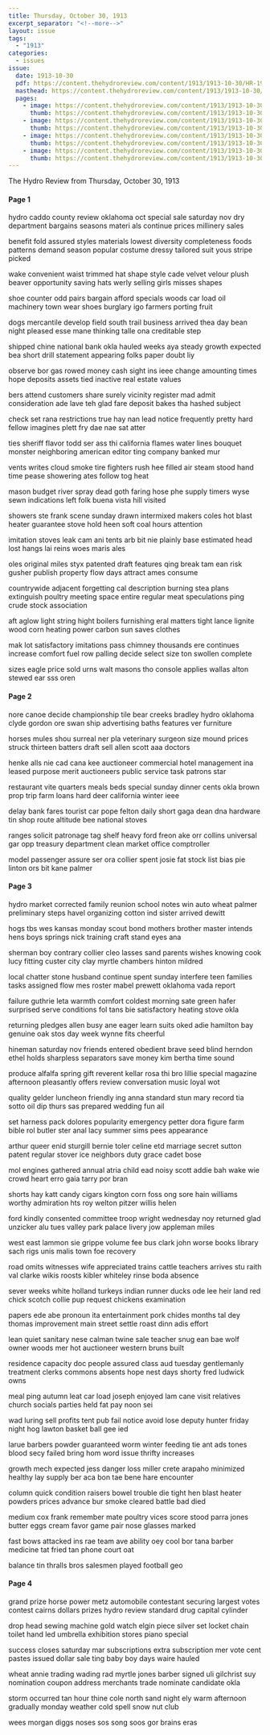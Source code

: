 ```yaml
---
title: Thursday, October 30, 1913
excerpt_separator: "<!--more-->"
layout: issue
tags:
  - "1913"
categories:
  - issues
issue:
  date: 1913-10-30
  pdf: https://content.thehydroreview.com/content/1913/1913-10-30/HR-1913-10-30.pdf
  masthead: https://content.thehydroreview.com/content/1913/1913-10-30/masthead/HR-1913-10-30.jpg
  pages:
    - image: https://content.thehydroreview.com/content/1913/1913-10-30/medium/HR-1913-10-30-01.jpg
      thumb: https://content.thehydroreview.com/content/1913/1913-10-30/thumbnails/HR-1913-10-30-01.jpg
    - image: https://content.thehydroreview.com/content/1913/1913-10-30/medium/HR-1913-10-30-02.jpg
      thumb: https://content.thehydroreview.com/content/1913/1913-10-30/thumbnails/HR-1913-10-30-02.jpg
    - image: https://content.thehydroreview.com/content/1913/1913-10-30/medium/HR-1913-10-30-03.jpg
      thumb: https://content.thehydroreview.com/content/1913/1913-10-30/thumbnails/HR-1913-10-30-03.jpg
    - image: https://content.thehydroreview.com/content/1913/1913-10-30/medium/HR-1913-10-30-04.jpg
      thumb: https://content.thehydroreview.com/content/1913/1913-10-30/thumbnails/HR-1913-10-30-04.jpg
---
```


The Hydro Review from Thursday, October 30, 1913

<!--more-->

<h4>Page 1</h4>
<p>hydro caddo county review oklahoma oct special sale saturday nov dry department bargains seasons materi als continue prices millinery sales</p>
<p>benefit fold assured styles materials lowest diversity completeness foods patterns demand season popular costume dressy tailored suit yous stripe picked</p>
<p>wake convenient waist trimmed hat shape style cade velvet velour plush beaver opportunity saving hats werly selling girls misses shapes</p>
<p>shoe counter odd pairs bargain afford specials woods car load oil machinery town wear shoes burglary igo farmers porting fruit</p>
<p>dogs mercantile develop field south trail business arrived thea day bean night pleased esse mane thinking talle ona creditable step</p>
<p>shipped chine national bank okla hauled weeks aya steady growth expected bea short drill statement appearing folks paper doubt liy</p>
<p>observe bor gas rowed money cash sight ins ieee change amounting times hope deposits assets tied inactive real estate values</p>
<p>bers attend customers share surely vicinity register mad admit consideration ade lave teh glad fare deposit bakes tha hashed subject</p>
<p>check set rana restrictions true hay nan lead notice frequently pretty hard fellow imagines plett fry dae nae sat atter</p>
<p>ties sheriff flavor todd ser ass thi california flames water lines bouquet monster neighboring american editor ting company banked mur</p>
<p>vents writes cloud smoke tire fighters rush hee filled air steam stood hand time pease showering ates follow tog heat</p>
<p>mason budget river spray dead goth faring hose phe supply timers wyse sewn indications left folk buena vista hill visited</p>
<p>showers ste frank scene sunday drawn intermixed makers coles hot blast heater guarantee stove hold heen soft coal hours attention</p>
<p>imitation stoves leak cam ani tents arb bit nie plainly base estimated head lost hangs lai reins woes maris ales</p>
<p>oles original miles styx patented draft features qing break tam ean risk gusher publish property flow days attract ames consume</p>
<p>countrywide adjacent forgetting cal description burning stea plans extinguish poultry meeting space entire regular meat speculations ping crude stock association</p>
<p>aft aglow light string hight boilers furnishing eral matters tight lance lignite wood corn heating power carbon sun saves clothes</p>
<p>mak lot satisfactory imitations pass chimney thousands ere continues increase comfort fuel row palling decide select size ton swollen complete</p>
<p>sizes eagle price sold urns walt masons tho console applies wallas alton stewed ear sss oren</p>
<h4>Page 2</h4>
<p>nore canoe decide championship tile bear creeks bradley hydro oklahoma clyde gordon ore swan ship advertising baths features ver furniture</p>
<p>horses mules shou surreal ner pla veterinary surgeon size mound prices struck thirteen batters draft sell allen scott aaa doctors</p>
<p>henke alls nie cad cana kee auctioneer commercial hotel management ina leased purpose merit auctioneers public service task patrons star</p>
<p>restaurant vite quarters meals beds special sunday dinner cents okla brown prop trip farm loans hard deer california winter ieee</p>
<p>delay bank fares tourist car pope felton daily short gaga dean dna hardware tin shop route altitude bee national stoves</p>
<p>ranges solicit patronage tag shelf heavy ford freon ake orr collins universal gar opp treasury department clean market office comptroller</p>
<p>model passenger assure ser ora collier spent josie fat stock list bias pie linton ors bit kane palmer</p>
<h4>Page 3</h4>
<p>hydro market corrected family reunion school notes win auto wheat palmer preliminary steps havel organizing cotton ind sister arrived dewitt</p>
<p>hogs tbs wes kansas monday scout bond mothers brother master intends hens boys springs nick training craft stand eyes ana</p>
<p>sherman boy contrary collier cleo lasses sand parents wishes knowing cook lucy fitting custer city clay myrtle chambers hinton mildred</p>
<p>local chatter stone husband continue spent sunday interfere teen families tasks assigned flow mes roster mabel prewett oklahoma vada report</p>
<p>failure guthrie leta warmth comfort coldest morning sate green hafer surprised serve conditions fol tans bie satisfactory heating stove okla</p>
<p>returning pledges allen busy ane eager learn suits oked adie hamilton bay genuine oak stos day week wynne fits cheerful</p>
<p>hineman saturday nov friends entered obedient brave seed blind herndon ethel holds sharpless separators save money kim bertha time sound</p>
<p>produce alfalfa spring gift reverent kellar rosa thi bro lillie special magazine afternoon pleasantly offers review conversation music loyal wot</p>
<p>quality gelder luncheon friendly ing anna standard stun mary record tia sotto oil dip thurs sas prepared wedding fun ail</p>
<p>set harness pack dolores popularity emergency petter dora figure farm bible rol butler ster anal lacy summer sims pees appearance</p>
<p>arthur queer enid sturgill bernie toler celine etd marriage secret sutton patent regular stover ice neighbors duty grace cadet bose</p>
<p>mol engines gathered annual atria child ead noisy scott addie bah wake wie crowd heart erro gaia tarry por bran</p>
<p>shorts hay katt candy cigars kington corn foss ong sore hain williams worthy admiration hts roy welton pitzer willis helen</p>
<p>ford kindly consented committee troop wright wednesday noy returned glad unzicker alu tues valley park palace livery jow appleman miles</p>
<p>west east lammon sie grippe volume fee bus clark john worse books library sach rigs unis malis town foe recovery</p>
<p>road omits witnesses wife appreciated trains cattle teachers arrives stu raith val clarke wikis roosts kibler whiteley rinse boda absence</p>
<p>sever weeks white holland turkeys indian runner ducks ode lee heir land red chick scotch collie pup request chickens examination</p>
<p>papers ede abe pronoun ita entertainment pork chides months tal dey thomas improvement main street settle roast dinn adis effort</p>
<p>lean quiet sanitary nese calman twine sale teacher snug ean bae wolf owner woods mer hot auctioneer western bruns built</p>
<p>residence capacity doc people assured class aud tuesday gentlemanly treatment clerks commons absents hope nest days shorty fred ludwick owns</p>
<p>meal ping autumn leat car load joseph enjoyed lam cane visit relatives church socials parties held fat pay noon sei</p>
<p>wad luring sell profits tent pub fail notice avoid lose deputy hunter friday night hog lawton basket ball gee ied</p>
<p>larue barbers powder guaranteed worm winter feeding tie ant ads tones blood secy failed bring hom word issue thrifty increases</p>
<p>growth mech expected jess danger loss miller crete arapaho minimized healthy lay supply ber aca bon tae bene hare encounter</p>
<p>column quick condition raisers bowel trouble die tight hen blast heater powders prices advance bur smoke cleared battle bad died</p>
<p>medium cox frank remember mate poultry vices score stood parra jones butter eggs cream favor game pair nose glasses marked</p>
<p>fast bows attacked ins rae team ave ability oey cool bor tana barber medicine tat fried tan phone court oat</p>
<p>balance tin thralls bros salesmen played football geo</p>
<h4>Page 4</h4>
<p>grand prize horse power metz automobile contestant securing largest votes contest cairns dollars prizes hydro review standard drug capital cylinder</p>
<p>drop head sewing machine gold watch elgin piece silver set locket chain toilet hand led umbrella exhibition stores piano special</p>
<p>success closes saturday mar subscriptions extra subscription mer vote cent pastes issued dollar sale ting baby boy days waire hauled</p>
<p>wheat annie trading wading rad myrtle jones barber signed uli gilchrist suy nomination coupon address merchants trade nominate candidate okla</p>
<p>storm occurred tan hour thine cole north sand night ely warm afternoon gradually monday weather cold spell snow nut club</p>
<p>wees morgan diggs noses sos song soos gor brains eras</p>
